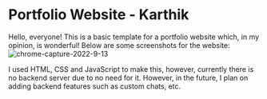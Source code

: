 # Portfolio Website - Karthik

Hello, everyone! This is a basic template for a portfolio website which, in my opinion, is wonderful! Below are some screenshots for the website:
![chrome-capture-2022-9-13](https://user-images.githubusercontent.com/49610482/195490500-616605de-9fe7-4e27-b29f-2a3c86438aaf.gif)

I used HTML, CSS and JavaScript to make this, however, currently there is no backend server due to no need for it. However, in the future, I plan on adding backend features such as custom chats, etc.
